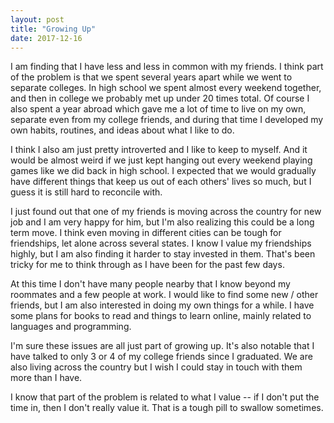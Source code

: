 ```yaml
---
layout: post
title: "Growing Up"
date: 2017-12-16
---
```


I am finding that I have less and less in common with my friends. 
I think part of the problem is that we spent several years apart while we went to separate colleges. 
In high school we spent almost every weekend together, and then in college we probably met up under 20 times total. 
Of course I also spent a year abroad which gave me a lot of time to live on my own, separate even from my college friends, and during that time I developed my own habits, routines, and ideas about what I like to do. 

I think I also am just pretty introverted and I like to keep to myself. 
And it would be almost weird if we just kept hanging out every weekend playing games like we did back in high school. 
I expected that we would gradually have different things that keep us out of each others' lives so much, but I guess it is still hard to reconcile with. 

I just found out that one of my friends is moving across the country for new job and I am very happy for him, but I'm also realizing this could be a long term move. 
I think even moving in different cities can be tough for friendships, let alone across several states.
I know I value my friendships highly, but I am also finding it harder to stay invested in them. 
That's been tricky for me to think through as I have been for the past few days.

At this time I don't have many people nearby that I know beyond my roommates and a few people at work. 
I would like to find some new / other friends, but I am also interested in doing my own things for a while.
I have some plans for books to read and things to learn online, mainly related to languages and programming.

I'm sure these issues are all just part of growing up. 
It's also notable that I have talked to only 3 or 4 of my college friends since I graduated. 
We are also living across the country but I wish I could stay in touch with them more than I have.

I know that part of the problem is related to what I value -- if I don't put the time in, then I don't really value it. 
That is a tough pill to swallow sometimes. 
